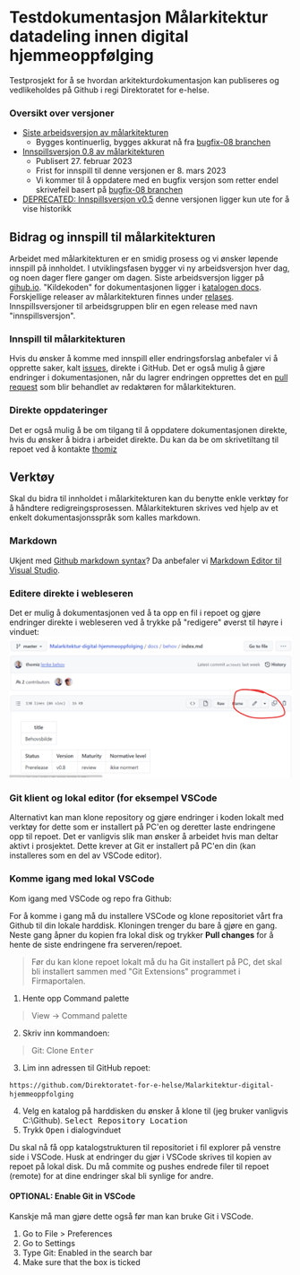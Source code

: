 # Testdokumentasjon Målarkitektur datadeling innen digital hjemmeoppfølging

Testprosjekt for å se hvordan arkitekturdokumentasjon kan publiseres og vedlikeholdes på Github i regi Direktoratet for e-helse.

### Oversikt over versjoner

* [Siste arbeidsversjon av målarkitekturen](https://direktoratet-for-e-helse.github.io/Malarkitektur-digital-hjemmeoppfolging/currentbuild)
  * Bygges kontinuerlig, bygges akkurat nå fra [bugfix-08 branchen](https://github.com/Direktoratet-for-e-helse/Malarkitektur-digital-hjemmeoppfolging/tree/bugfix-08)
* [Innspillsversjon 0.8 av målarkitekturen](https://direktoratet-for-e-helse.github.io/Malarkitektur-digital-hjemmeoppfolging/version-0.8)
  * Publisert 27. februar 2023
  * Frist for innspill til denne versjonen er 8. mars 2023
  * Vi kommer til å oppdatere med en bugfix versjon som retter endel skrivefeil basert på [bugfix-08 branchen](https://github.com/Direktoratet-for-e-helse/Malarkitektur-digital-hjemmeoppfolging/tree/bugfix-08)
* [DEPRECATED: Innspillsversjon v0.5](https://direktoratet-for-e-helse.github.io/Malarkitektur-digital-hjemmeoppfolging/version-0.5) denne versjonen ligger kun ute for å vise historikk

## Bidrag og innspill til målarkitekturen

Arbeidet med målarkitekturen er en smidig prosess og vi ønsker løpende innspill på innholdet. I utviklingsfasen bygger vi ny arbeidsversjon hver dag, og noen dager flere ganger om dagen. Siste arbeidsversjon ligger på [gihub.io](https://direktoratet-for-e-helse.github.io/Malarkitektur-digital-hjemmeoppfolging/currentbuild). "Kildekoden" for dokumentasjonen ligger i [katalogen docs](https://github.com/Direktoratet-for-e-helse/Malarkitektur-digital-hjemmeoppfolging/tree/master/docs). Forskjellige releaser av målarkitekturen finnes under [relases](https://github.com/Direktoratet-for-e-helse/Malarkitektur-digital-hjemmeoppfolging/releases). Innspillsversjoner til arbeidsgruppen blir en egen release med navn "innspillsversjon".

### Innspill til målarkitekturen

Hvis du ønsker å komme med innspill eller endringsforslag anbefaler vi å opprette saker, kalt [issues](https://github.com/Direktoratet-for-e-helse/Malarkitektur-digital-hjemmeoppfolging/issues), direkte i GitHub. Det er også mulig å gjøre endringer i dokumentasjonen, når du lagrer endringen opprettes det en [pull request](https://github.com/Direktoratet-for-e-helse/Malarkitektur-digital-hjemmeoppfolging/pulls) som blir behandlet av redaktøren for målarkitekturen.  

### Direkte oppdateringer

Det er også mulig å be om tilgang til å oppdatere dokumentasjonen direkte, hvis du ønsker å bidra i arbeidet direkte. Du kan da be om skrivetiltang til repoet ved å kontakte [thomiz](https://github.com/thomiz)  

## Verktøy

Skal du bidra til innholdet i målarkitekturen kan du benytte enkle verktøy for å håndtere redigreingsprosessen. Målarkitekturen skrives ved hjelp av et enkelt dokumentasjonsspråk som kalles markdown.

### Markdown

Ukjent med [Github markdown syntax](https://docs.github.com/en/get-started/writing-on-github/getting-started-with-writing-and-formatting-on-github/basic-writing-and-formatting-syntax)? Da anbefaler vi [Markdown Editor til Visual Studio](https://marketplace.visualstudio.com/items?itemName=zaaack.markdown-editor).

### Editere direkte i webleseren

Det er mulig å dokumentasjonen ved å ta opp en fil i repoet og gjøre endringer direkte i webleseren ved å trykke på "redigere" øverst til høyre i vinduet:  
![redigere web](docs/img/redigere-web.png)

### Git klient og lokal editor (for eksempel VSCode

Alternativt kan man klone repository og gjøre endringer i koden lokalt med verktøy for dette som er installert på PC'en og deretter laste endringene opp til repoet. Det er vanligvis slik man ønsker å arbeidet hvis man deltar aktivt i prosjektet. Dette krever at Git er installert på PC'en din (kan installeres som en del av VSCode editor).

### Komme igang med lokal VSCode

Kom igang med VSCode og repo fra Github:

For å komme i gang må du installere VSCode og klone repositoriet vårt fra Github til din lokale harddisk. Kloningen trenger du bare å gjøre en gang. Neste gang åpner du kopien fra lokal disk og trykker **Pull changes** for å hente de siste endringene fra serveren/repoet.

> Før du kan klone repoet lokalt må du ha Git installert på PC, det skal bli installert sammen med "Git Extensions" programmet i Firmaportalen.

1. Hente opp Command palette
> View -> Command palette

2. Skriv inn kommandoen: 
> Git: Clone <kbd>Enter</kbd>
3. Lim inn adressen til GitHub repoet:
~~~
https://github.com/Direktoratet-for-e-helse/Malarkitektur-digital-hjemmeoppfolging
~~~
4. Velg en katalog på harddisken du ønsker å klone til (jeg bruker vanligvis C:\Github). <kbd>Select Repository Location</kpd>
5. Trykk <kbd>Open</kbd> i dialogvinduet

Du skal nå få opp katalogstrukturen til repositoriet i fil explorer på venstre side i VSCode.
Husk at endringer du gjør i VSCode skrives til kopien av repoet på lokal disk. Du må commite og pushes endrede filer til repoet (remote) for at dine endringer skal bli synlige for andre.

#### OPTIONAL: Enable Git in VSCode

Kanskje må man gjøre dette også før man kan bruke Git i VSCode.

1. Go to File > Preferences
1. Go to Settings
1. Type Git: Enabled in the search bar
1. Make sure that the box is ticked
